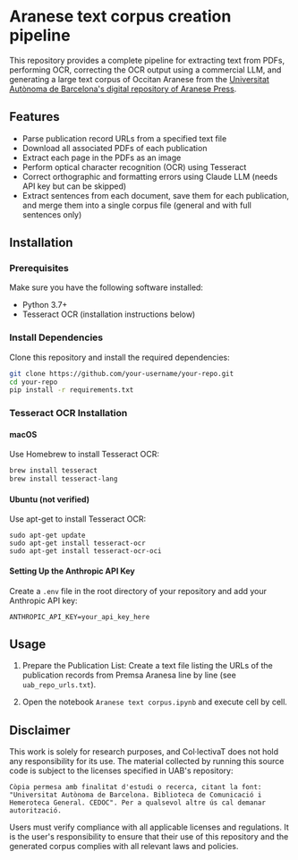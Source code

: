 # Aranese text corpus creation pipeline

This repository provides a complete pipeline for extracting text from PDFs, performing OCR, correcting the OCR output using a commercial LLM, and generating a large text corpus of Occitan Aranese from the [Universitat Autònoma de Barcelona's digital repository of Aranese Press](https://ddd.uab.cat/collection/honsaran).

## Features

- Parse publication record URLs from a specified text file
- Download all associated PDFs of each publication
- Extract each page in the PDFs as an image
- Perform optical character recognition (OCR) using Tesseract
- Correct orthographic and formatting errors using Claude LLM (needs API key but can be skipped)
- Extract sentences from each document, save them for each publication, and merge them into a single corpus file (general and with full sentences only)

## Installation

### Prerequisites

Make sure you have the following software installed:

- Python 3.7+
- Tesseract OCR (installation instructions below)

### Install Dependencies

Clone this repository and install the required dependencies:

```bash
git clone https://github.com/your-username/your-repo.git
cd your-repo
pip install -r requirements.txt
```

### Tesseract OCR Installation

#### macOS

Use Homebrew to install Tesseract OCR:

```bash
brew install tesseract
brew install tesseract-lang
```

#### Ubuntu (not verified)

Use apt-get to install Tesseract OCR:

```
sudo apt-get update
sudo apt-get install tesseract-ocr
sudo apt-get install tesseract-ocr-oci
```

#### Setting Up the Anthropic API Key

Create a `.env` file in the root directory of your repository and add your Anthropic API key:

```
ANTHROPIC_API_KEY=your_api_key_here
```

## Usage

1. Prepare the Publication List: Create a text file listing the URLs of the publication records from Premsa Aranesa line by line (see `uab_repo_urls.txt`).

2. Open the notebook `Aranese text corpus.ipynb` and execute cell by cell.

## Disclaimer

This work is solely for research purposes, and Col·lectivaT does not hold any responsibility for its use. The material collected by running this source code is subject to the licenses specified in UAB's repository:

```
Còpia permesa amb finalitat d'estudi o recerca, citant la font: "Universitat Autònoma de Barcelona. Biblioteca de Comunicació i Hemeroteca General. CEDOC". Per a qualsevol altre ús cal demanar autorització.
```

Users must verify compliance with all applicable licenses and regulations. It is the user's responsibility to ensure that their use of this repository and the generated corpus complies with all relevant laws and policies.
